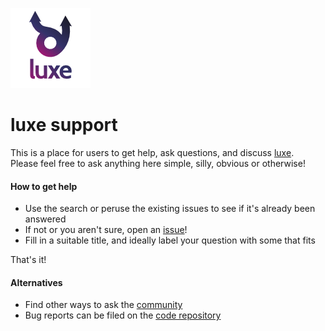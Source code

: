 ![](logo.png)

# luxe support

This is a place for users to get help, ask questions, and discuss [luxe](https://luxeengine.com).   
Please feel free to ask anything here simple, silly, obvious or otherwise!

#### How to get help

- Use the search or peruse the existing issues to see if it's already been answered
- If not or you aren't sure, open an [issue](https://github.com/luxeengine/support/issues?utf8=%E2%9C%93&q=is%3Aissue)!
- Fill in a suitable title, and ideally label your question with some that fits

That's it!

#### Alternatives

- Find other ways to ask the [community](https://luxeengine.com/#community)
- Bug reports can be filed on the [code repository](https://github.com/underscorediscovery/luxe)
